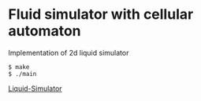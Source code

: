 # Fluid simulator with cellular automaton

Implementation of 2d liquid simulator

```shell
$ make
$ ./main
```

[Liquid-Simulator](https://www.jgallant.com/2d-liquid-simulator-with-cellular-automaton-in-unity/)
